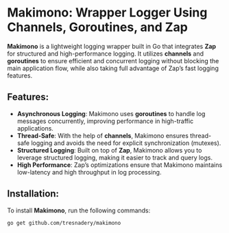 # Makimono: Wrapper Logger Using Channels, Goroutines, and Zap

**Makimono** is a lightweight logging wrapper built in Go that integrates **Zap** for structured and high-performance logging. It utilizes **channels** and **goroutines** to ensure efficient and concurrent logging without blocking the main application flow, while also taking full advantage of Zap’s fast logging features.

## Features:
- **Asynchronous Logging**: Makimono uses **goroutines** to handle log messages concurrently, improving performance in high-traffic applications.
- **Thread-Safe**: With the help of **channels**, Makimono ensures thread-safe logging and avoids the need for explicit synchronization (mutexes).
- **Structured Logging**: Built on top of **Zap**, Makimono allows you to leverage structured logging, making it easier to track and query logs.
- **High Performance**: Zap’s optimizations ensure that Makimono maintains low-latency and high throughput in log processing.

## Installation:

To install **Makimono**, run the following commands:

```bash
go get github.com/tresnadery/makimono